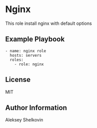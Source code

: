 Nginx
=========

This role install nginx with default options

Example Playbook
----------------


    - name: nginx role 
      hosts: servers
      roles:
        - role: nginx



License
-------

MIT

Author Information
------------------

Aleksey Shelkovin
